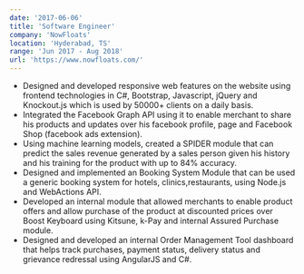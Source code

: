```yaml
---
date: '2017-06-06'
title: 'Software Engineer'
company: 'NowFloats'
location: 'Hyderabad, TS'
range: 'Jun 2017 - Aug 2018'
url: 'https://www.nowfloats.com/'
---
```


- Designed and developed responsive web features on the website using frontend technologies in C#, Bootstrap, Javascript, jQuery and Knockout.js which is used by 50000+ clients on a daily basis.
- Integrated the Facebook Graph API using it to enable merchant to share his products and updates over his facebook profile, page and Facebook Shop (facebook ads extension).
- Using machine learning models, created a SPIDER module that can predict the sales revenue generated by a sales person given his history and his training for the product with up to 84% accuracy.
- Designed and implemented an Booking System Module that can be used a generic booking system for hotels, clinics,restaurants, using Node.js and WebActions API.
- Developed an internal module that allowed merchants to enable product offers and allow purchase of the product at discounted prices over Boost Keyboard using Kitsune, k-Pay and internal Assured Purchase module.
- Designed and developed an internal Order Management Tool dashboard that helps track purchases, payment status, delivery status and grievance redressal using AngularJS and C#.
